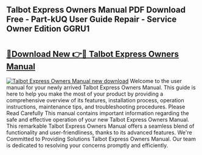 ## Talbot Express Owners Manual PDF Download Free - Part-kUQ User Guide Repair - Service Owner Edition GGRU1

# <h2><a href="http://cf17604.oget.top/?id=Talbot+Express+Owners+Manual">🔗Download New 👉🔴 Talbot Express Owners Manual</a></h2>

[![Talbot Express Owners Manual new download](https://i.imgur.com/5g1atiW.png)](http://cf17604.oget.top/?id=Talbot+Express+Owners+Manual)
Welcome to the user manual for your newly arrived Talbot Express Owners Manual. This guide is here to help you make the most of your product by providing a comprehensive overview of its features, installation process, operation instructions, maintenance tips, and troubleshooting procedures. Please Read Carefully This manual contains important information regarding the safe and effective operation of your new Talbot Express Owners Manual. This remarkable Talbot Express Owners Manual offers a seamless blend of functionality and user-friendliness, thanks to its advanced features. We're Committed to Providing Solutions Talbot Express Owners Manual. Our team is dedicated to resolving your concerns promptly and efficiently.
